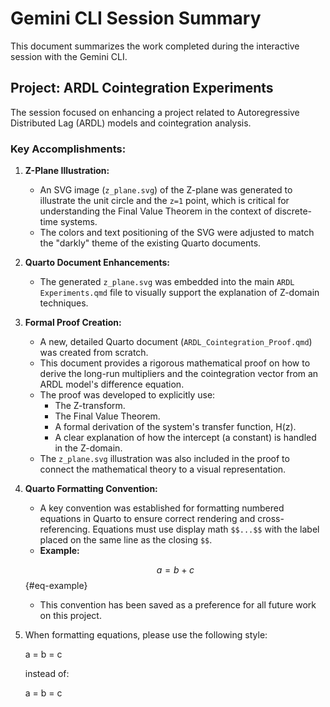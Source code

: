 # Gemini CLI Session Summary

This document summarizes the work completed during the interactive session with the Gemini CLI.

## Project: ARDL Cointegration Experiments

The session focused on enhancing a project related to Autoregressive Distributed Lag (ARDL) models and cointegration analysis.

### Key Accomplishments:

1.  **Z-Plane Illustration:**
    *   An SVG image (`z_plane.svg`) of the Z-plane was generated to illustrate the unit circle and the `z=1` point, which is critical for understanding the Final Value Theorem in the context of discrete-time systems.
    *   The colors and text positioning of the SVG were adjusted to match the "darkly" theme of the existing Quarto documents.

2.  **Quarto Document Enhancements:**
    *   The generated `z_plane.svg` was embedded into the main `ARDL Experiments.qmd` file to visually support the explanation of Z-domain techniques.

3.  **Formal Proof Creation:**
    *   A new, detailed Quarto document (`ARDL_Cointegration_Proof.qmd`) was created from scratch.
    *   This document provides a rigorous mathematical proof on how to derive the long-run multipliers and the cointegration vector from an ARDL model's difference equation.
    *   The proof was developed to explicitly use:
        *   The Z-transform.
        *   The Final Value Theorem.
        *   A formal derivation of the system's transfer function, H(z).
        *   A clear explanation of how the intercept (a constant) is handled in the Z-domain.
    *   The `z_plane.svg` illustration was also included in the proof to connect the mathematical theory to a visual representation.

4.  **Quarto Formatting Convention:**
    *   A key convention was established for formatting numbered equations in Quarto to ensure correct rendering and cross-referencing. Equations must use display math `$$...$$` with the label placed on the same line as the closing `$$`.
    *   **Example:** 
    
    $$ 
    a = b + c 
    $$ {#eq-example}

    *   This convention has been saved as a preference for all future work on this project.

5. When formatting equations, please use the following style:

    a = b
      = c

    instead of:
    
    a = b = c
